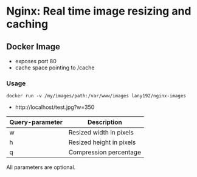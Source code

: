 # Nginx: Real time image resizing and caching

## Docker Image

* exposes port 80
* cache space pointing to /cache

### Usage

```docker run -v /my/images/path:/var/www/images lany192/nginx-images```

* http://localhost/test.jpg?w=350

| Query-parameter | Description |
|---|---|
| w | Resized width in pixels |
| h | Resized height in pixels |
| q | Compression percentage |

All parameters are optional.